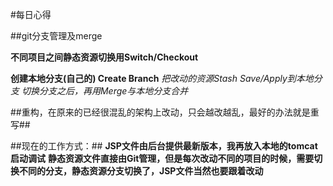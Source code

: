 #每日心得



##git分支管理及merge


**不同项目之间静态资源切换用Switch/Checkout**

**创建本地分支(自己的)  Create Branch**
*把改动的资源Stash Save/Apply到本地分支*
*切换分支之后，再用Merge与本地分支合并*





##重构，在原来的已经很混乱的架构上改动，只会越改越乱，最好的办法就是重写##


##现在的工作方式：##
**JSP文件由后台提供最新版本，我再放入本地的tomcat启动调试**
**静态资源文件直接由Git管理，但是每次改动不同的项目的时候，需要切换不同的分支，静态资源分支切换了，JSP文件当然也要跟着改动**